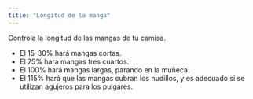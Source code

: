 ```yaml
---
title: "Longitud de la manga"
---
```


Controla la longitud de las mangas de tu camisa.
 - El 15-30% hará mangas cortas.
 - El 75% hará mangas tres cuartos.
 - El 100% hará mangas largas, parando en la muñeca.
 - El 115% hará que las mangas cubran los nudillos, y es adecuado si se utilizan agujeros para los pulgares.


